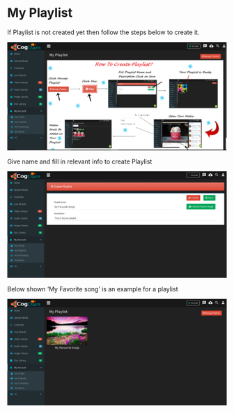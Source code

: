 # My Playlist

If Playlist is not created yet then follow the steps below to create it.

![](../.gitbook/assets/image%20%2848%29.png)

Give name and fill in relevant info to create Playlist

![](../.gitbook/assets/image%20%2898%29.png)

Below shown ‘My Favorite song’ is an example for a playlist

![](../.gitbook/assets/image%20%2812%29.png)

